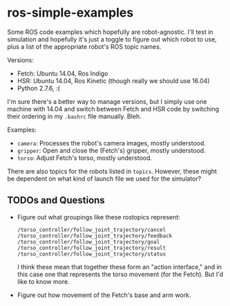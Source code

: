 # ros-simple-examples

Some ROS code examples which hopefully are robot-agnostic. I'll test in
simulation and hopefully it's just a toggle to figure out which robot to use,
plus a list of the appropriate robot's ROS topic names.

Versions:

- Fetch: Ubuntu 14.04, Ros Indigo
- HSR: Ubuntu 14.04, Ros Kinetic (though really we should use 16.04)
- Python 2.7.6, :(

I'm sure there's a better way to manage versions, but I simply use one machine
with 14.04 and switch between Fetch and HSR code by switching their ordering in
my `.bashrc` file manually. Bleh.

Examples:

- `camera`: Processes the robot's camera images, mostly understood.
- `gripper`: Open and close the (Fetch's) gripper, mostly understood.
- `torso`: Adjust Fetch's torso, mostly understood.

There are also topics for the robots listed in `topics`. However, these might be
dependent on what kind of launch file we used for the simulator?


## TODOs and Questions

- Figure out what groupings like these rostopics represent:

  ```
  /torso_controller/follow_joint_trajectory/cancel
  /torso_controller/follow_joint_trajectory/feedback
  /torso_controller/follow_joint_trajectory/goal
  /torso_controller/follow_joint_trajectory/result
  /torso_controller/follow_joint_trajectory/status
  ```

  I think these mean that together these form an "action interface," and in this
  case one that represents the torso movement (for the Fetch). But I'd like to
  know more.


- Figure out how movement of the Fetch's base and arm work.
